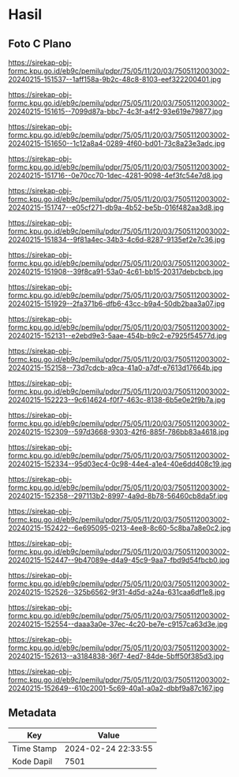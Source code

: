 # Hasil

## Foto C Plano

https://sirekap-obj-formc.kpu.go.id/eb9c/pemilu/pdpr/75/05/11/20/03/7505112003002-20240215-151537--1aff158a-9b2c-48c8-8103-eef322200401.jpg

https://sirekap-obj-formc.kpu.go.id/eb9c/pemilu/pdpr/75/05/11/20/03/7505112003002-20240215-151615--7099d87a-bbc7-4c3f-a4f2-93e619e79877.jpg

https://sirekap-obj-formc.kpu.go.id/eb9c/pemilu/pdpr/75/05/11/20/03/7505112003002-20240215-151650--1c12a8a4-0289-4f60-bd01-73c8a23e3adc.jpg

https://sirekap-obj-formc.kpu.go.id/eb9c/pemilu/pdpr/75/05/11/20/03/7505112003002-20240215-151716--0e70cc70-1dec-4281-9098-4ef3fc54e7d8.jpg

https://sirekap-obj-formc.kpu.go.id/eb9c/pemilu/pdpr/75/05/11/20/03/7505112003002-20240215-151747--e05cf271-db9a-4b52-be5b-016f482aa3d8.jpg

https://sirekap-obj-formc.kpu.go.id/eb9c/pemilu/pdpr/75/05/11/20/03/7505112003002-20240215-151834--9f81a4ec-34b3-4c6d-8287-9135ef2e7c36.jpg

https://sirekap-obj-formc.kpu.go.id/eb9c/pemilu/pdpr/75/05/11/20/03/7505112003002-20240215-151908--39f8ca91-53a0-4c61-bb15-20317debcbcb.jpg

https://sirekap-obj-formc.kpu.go.id/eb9c/pemilu/pdpr/75/05/11/20/03/7505112003002-20240215-151929--2fa371b6-dfb6-43cc-b9a4-50db2baa3a07.jpg

https://sirekap-obj-formc.kpu.go.id/eb9c/pemilu/pdpr/75/05/11/20/03/7505112003002-20240215-152131--e2ebd9e3-5aae-454b-b9c2-e7925f54577d.jpg

https://sirekap-obj-formc.kpu.go.id/eb9c/pemilu/pdpr/75/05/11/20/03/7505112003002-20240215-152158--73d7cdcb-a9ca-41a0-a7df-e7613d17664b.jpg

https://sirekap-obj-formc.kpu.go.id/eb9c/pemilu/pdpr/75/05/11/20/03/7505112003002-20240215-152223--9c614624-f0f7-463c-8138-6b5e0e2f9b7a.jpg

https://sirekap-obj-formc.kpu.go.id/eb9c/pemilu/pdpr/75/05/11/20/03/7505112003002-20240215-152309--597d3668-9303-42f6-885f-786bb83a4618.jpg

https://sirekap-obj-formc.kpu.go.id/eb9c/pemilu/pdpr/75/05/11/20/03/7505112003002-20240215-152334--95d03ec4-0c98-44e4-a1e4-40e6dd408c19.jpg

https://sirekap-obj-formc.kpu.go.id/eb9c/pemilu/pdpr/75/05/11/20/03/7505112003002-20240215-152358--297113b2-8997-4a9d-8b78-56460cb8da5f.jpg

https://sirekap-obj-formc.kpu.go.id/eb9c/pemilu/pdpr/75/05/11/20/03/7505112003002-20240215-152422--6e695095-0213-4ee8-8c60-5c8ba7a8e0c2.jpg

https://sirekap-obj-formc.kpu.go.id/eb9c/pemilu/pdpr/75/05/11/20/03/7505112003002-20240215-152447--9b47089e-d4a9-45c9-9aa7-fbd9d54fbcb0.jpg

https://sirekap-obj-formc.kpu.go.id/eb9c/pemilu/pdpr/75/05/11/20/03/7505112003002-20240215-152526--325b6562-9f31-4d5d-a24a-631caa6df1e8.jpg

https://sirekap-obj-formc.kpu.go.id/eb9c/pemilu/pdpr/75/05/11/20/03/7505112003002-20240215-152554--daaa3a0e-37ec-4c20-be7e-c9157ca63d3e.jpg

https://sirekap-obj-formc.kpu.go.id/eb9c/pemilu/pdpr/75/05/11/20/03/7505112003002-20240215-152613--a3184838-36f7-4ed7-84de-5bff50f385d3.jpg

https://sirekap-obj-formc.kpu.go.id/eb9c/pemilu/pdpr/75/05/11/20/03/7505112003002-20240215-152649--610c2001-5c69-40a1-a0a2-dbbf9a87c167.jpg


## Metadata

| Key        | Value               |
| ---------- | ------------------- |
| Time Stamp | 2024-02-24 22:33:55 |
| Kode Dapil | 7501                |



